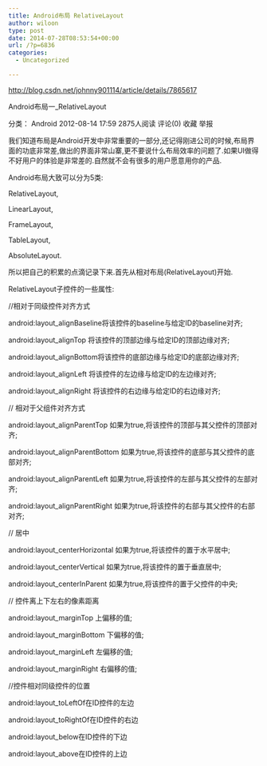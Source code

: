 ```yaml
---
title: Android布局 RelativeLayout
author: wiloon
type: post
date: 2014-07-28T08:53:54+00:00
url: /?p=6836
categories:
  - Uncategorized

---
```

http://blog.csdn.net/johnny901114/article/details/7865617

Android布局一_RelativeLayout
  
分类： Android 2012-08-14 17:59 2875人阅读 评论(0) 收藏 举报
  
我们知道布局是Android开发中非常重要的一部分,还记得刚进公司的时候,布局界面的功底非常差,做出的界面非常山寨,更不要说什么布局效率的问题了.如果UI做得不好用户的体验是非常差的.自然就不会有很多的用户愿意用你的产品.
  
Android布局大致可以分为5类:
  
RelativeLayout,
  
LinearLayout,
  
FrameLayout,
  
TableLayout,
  
AbsoluteLayout.
  
所以把自己的积累的点滴记录下来.首先从相对布局(RelativeLayout)开始.

RelativeLayout子控件的一些属性:
  
//相对于同级控件对齐方式
  
android:layout_alignBaseline将该控件的baseline与给定ID的baseline对齐;
  
android:layout_alignTop 将该控件的顶部边缘与给定ID的顶部边缘对齐;
  
android:layout_alignBottom将该控件的底部边缘与给定ID的底部边缘对齐;
  
android:layout_alignLeft 将该控件的左边缘与给定ID的左边缘对齐;
  
android:layout_alignRight 将该控件的右边缘与给定ID的右边缘对齐;
  
// 相对于父组件对齐方式
  
android:layout_alignParentTop 如果为true,将该控件的顶部与其父控件的顶部对齐;
  
android:layout_alignParentBottom 如果为true,将该控件的底部与其父控件的底部对齐;
  
android:layout_alignParentLeft 如果为true,将该控件的左部与其父控件的左部对齐;
  
android:layout_alignParentRight 如果为true,将该控件的右部与其父控件的右部对齐;
  
// 居中
  
android:layout_centerHorizontal 如果为true,将该控件的置于水平居中;
  
android:layout_centerVertical 如果为true,将该控件的置于垂直居中;
  
android:layout_centerInParent 如果为true,将该控件的置于父控件的中央;
  
// 控件离上下左右的像素距离
  
android:layout_marginTop 上偏移的值;
  
android:layout_marginBottom 下偏移的值;
  
android:layout_marginLeft 左偏移的值;
  
android:layout_marginRight 右偏移的值;
  
//控件相对同级控件的位置
  
android:layout_toLeftOf在ID控件的左边
  
android:layout_toRightOf在ID控件的右边
  
android:layout_below在ID控件的下边
  
android:layout_above在ID控件的上边